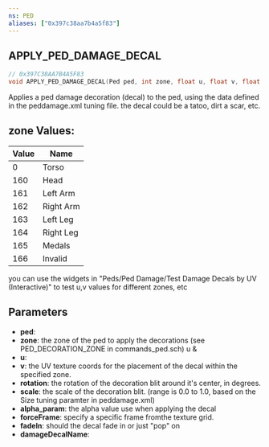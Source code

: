 ```yaml
---
ns: PED
aliases: ["0x397c38aa7b4a5f83"]
---
```

## APPLY_PED_DAMAGE_DECAL

```c
// 0x397C38AA7B4A5F83
void APPLY_PED_DAMAGE_DECAL(Ped ped, int zone, float u, float v, float rotation, float scale, float alpha_param, int forceFrame, bool fadeIn, string damageDecalName);
```

Applies a ped damage decoration (decal) to the ped, using the data defined in the peddamage.xml tuning file. the decal could be a tatoo, dirt a scar, etc.

## zone Values:
| Value | Name |
| --- | --- |
| 0 | Torso |
| 160 | Head |
| 161 | Left Arm |
| 162 | Right Arm |
| 163 | Left Leg |
| 164 | Right Leg |
| 165 | Medals |
| 166 | Invalid |


you can use the widgets in "Peds/Ped Damage/Test Damage Decals by UV (Interactive)" to test u,v values for different zones, etc


## Parameters
* **ped**: 
* **zone**: the zone of the ped to apply the decorations (see PED_DECORATION_ZONE in commands_ped.sch) u &
* **u**: 
* **v**: the UV texture coords for the placement of the decal within the specified zone.
* **rotation**: the rotation of the decoration blit around it's center, in degrees.
* **scale**: the scale of the decoration blit. (range is 0.0 to 1.0, based on the Size tuning paramter in peddamage.xml)
* **alpha_param**: the alpha value use when applying the decal
* **forceFrame**: specify a specific frame fromthe texture grid.
* **fadeIn**: should the decal fade in or just "pop" on
* **damageDecalName**: 
